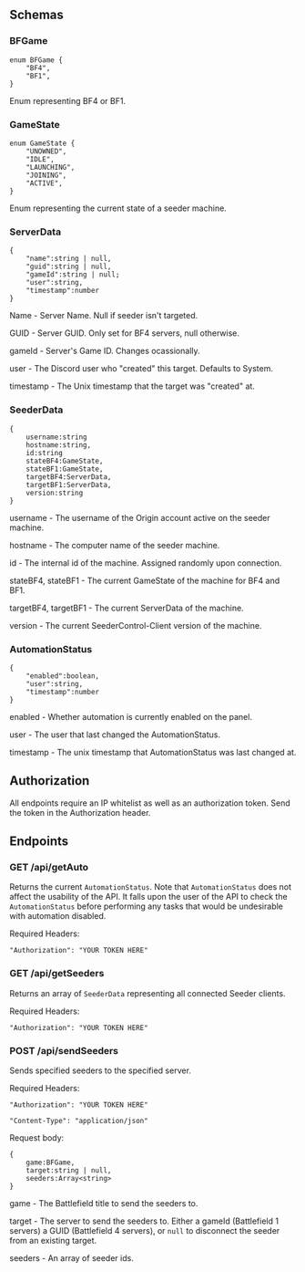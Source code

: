 ## Schemas
### BFGame
```
enum BFGame {
    "BF4",
    "BF1",
}
```
Enum representing BF4 or BF1.
### GameState
```
enum GameState {
    "UNOWNED",
    "IDLE",
    "LAUNCHING",
    "JOINING",
    "ACTIVE",
}
```
Enum representing the current state of a seeder machine.
### ServerData
```
{
    "name":string | null,
    "guid":string | null,
    "gameId":string | null;
    "user":string,
    "timestamp":number
}
```
Name - Server Name. Null if seeder isn't targeted.

GUID - Server GUID. Only set for BF4 servers, null otherwise.

gameId - Server's Game ID. Changes ocassionally.

user - The Discord user who "created" this target. Defaults to System.

timestamp - The Unix timestamp that the target was "created" at.

### SeederData
```
{
    username:string
    hostname:string,
    id:string
    stateBF4:GameState,
    stateBF1:GameState,
    targetBF4:ServerData,
    targetBF1:ServerData,
    version:string
}
```
username - The username of the Origin account active on the seeder machine.

hostname - The computer name of the seeder machine.

id - The internal id of the machine. Assigned randomly upon connection.

stateBF4, stateBF1 - The current GameState of the machine for BF4 and BF1.

targetBF4, targetBF1 - The current ServerData of the machine.

version - The current SeederControl-Client version of the machine.
### AutomationStatus
```
{
    "enabled":boolean,
    "user":string,
    "timestamp":number
}
```
enabled - Whether automation is currently enabled on the panel.

user - The user that last changed the AutomationStatus.

timestamp - The unix timestamp that AutomationStatus was last changed at.
## Authorization
All endpoints require an IP whitelist as well as an authorization token. Send the token in the Authorization header.
## Endpoints
### GET /api/getAuto
Returns the current `AutomationStatus`. Note that `AutomationStatus` does not affect the usability of the API. It falls upon the user of the API to check the `AutomationStatus` before performing any tasks that would be undesirable with automation disabled.

Required Headers:

`"Authorization": "YOUR TOKEN HERE"`
### GET /api/getSeeders
Returns an array of `SeederData` representing all connected Seeder clients.

Required Headers:

`"Authorization": "YOUR TOKEN HERE"`
### POST /api/sendSeeders
Sends specified seeders to the specified server.

Required Headers:

`"Authorization": "YOUR TOKEN HERE"`

`"Content-Type": "application/json"`

Request body:
```
{
    game:BFGame,
    target:string | null,
    seeders:Array<string>
}
```
game - The Battlefield title to send the seeders to.

target - The server to send the seeders to. Either a gameId (Battlefield 1 servers) a GUID (Battlefield 4 servers), or `null` to disconnect the seeder from an existing target.

seeders - An array of seeder ids.